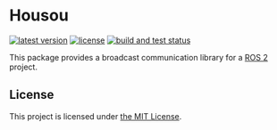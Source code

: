 # Housou

[![latest version](https://img.shields.io/github/v/release/ichiro-its/housou.svg)](https://github.com/ichiro-its/housou/releases/)
[![license](https://img.shields.io/github/license/ichiro-its/housou.svg)](./LICENSE)
[![build and test status](https://github.com/ichiro-its/housou/actions/workflows/build-and-test.yml/badge.svg)](https://github.com/ichiro-its/housou/actions)

This package provides a broadcast communication library for a [ROS 2](https://docs.ros.org/en/foxy/index.html) project.

## License

This project is licensed under [the MIT License](./LICENSE).

